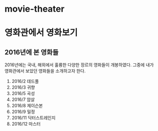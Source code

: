 # movie-theater
# 영화관에서 영화보기

## 2016년에 본 영화들
2016년에는 국내, 해외에서 훌륭한 다양한 장르의 영화들이 개봉하였다.
그중에 내가 영화관에서 보았던 영화들을 소개하고자 한다.
1. 2016/2 데드풀
2. 2016/3 귀향
3. 2016/5 곡성
4. 2016/7 암살
4. 2016/8 제이슨본
5. 2016/9 밀정
6. 2016/11 닥터스트레인지
7. 2016/12 마스터